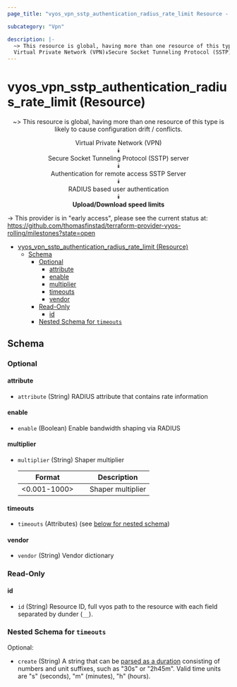 ```yaml
---
page_title: "vyos_vpn_sstp_authentication_radius_rate_limit Resource - vyos"

subcategory: "Vpn"

description: |-
  ~> This resource is global, having more than one resource of this type is likely to cause configuration drift / conflicts.
  Virtual Private Network (VPN)⯯Secure Socket Tunneling Protocol (SSTP) server⯯Authentication for remote access SSTP Server⯯RADIUS based user authentication⯯Upload/Download speed limits
---
```


# vyos_vpn_sstp_authentication_radius_rate_limit (Resource)
<center>

~> This resource is global, having more than one resource of this type is likely to cause configuration drift / conflicts.

Virtual Private Network (VPN)  
⯯  
Secure Socket Tunneling Protocol (SSTP) server  
⯯  
Authentication for remote access SSTP Server  
⯯  
RADIUS based user authentication  
⯯  
**Upload/Download speed limits**


</center>

-> This provider is in "early access", please see the current status at: https://github.com/thomasfinstad/terraform-provider-vyos-rolling/milestones?state=open

<!--TOC-->

- [vyos_vpn_sstp_authentication_radius_rate_limit (Resource)](#vyos_vpn_sstp_authentication_radius_rate_limit-resource)
  - [Schema](#schema)
    - [Optional](#optional)
      - [attribute](#attribute)
      - [enable](#enable)
      - [multiplier](#multiplier)
      - [timeouts](#timeouts)
      - [vendor](#vendor)
    - [Read-Only](#read-only)
      - [id](#id)
    - [Nested Schema for `timeouts`](#nested-schema-for-timeouts)

<!--TOC-->

<!-- schema generated by tfplugindocs -->
## Schema

### Optional

#### attribute
- `attribute` (String) RADIUS attribute that contains rate information
#### enable
- `enable` (Boolean) Enable bandwidth shaping via RADIUS
#### multiplier
- `multiplier` (String) Shaper multiplier

    |  Format        &emsp;|  Description        |
    |----------------|---------------------|
    |  &lt;0.001-1000&gt;  &emsp;|  Shaper multiplier  |
#### timeouts
- `timeouts` (Attributes) (see [below for nested schema](#nestedatt--timeouts))
#### vendor
- `vendor` (String) Vendor dictionary

### Read-Only

#### id
- `id` (String) Resource ID, full vyos path to the resource with each field separated by dunder (`__`).

<a id="nestedatt--timeouts"></a>
### Nested Schema for `timeouts`

Optional:

- `create` (String) A string that can be [parsed as a duration](https://pkg.go.dev/time#ParseDuration) consisting of numbers and unit suffixes, such as &#34;30s&#34; or &#34;2h45m&#34;. Valid time units are &#34;s&#34; (seconds), &#34;m&#34; (minutes), &#34;h&#34; (hours).
